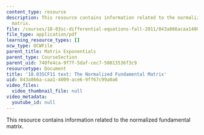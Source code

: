 ```yaml
---
content_type: resource
description: This resource contains information related to the normalized fundamental
  matrix.
file: /courses/18-03sc-differential-equations-fall-2011/843a866acaa14009ace69ff67c99a0a6_MIT18_03SCF11_s35_6text.pdf
file_type: application/pdf
learning_resource_types: []
ocw_type: OCWFile
parent_title: Matrix Exponentials
parent_type: CourseSection
parent_uid: 740fe4ca-9f7f-5daf-cec7-50013536f3c9
resourcetype: Document
title: '18.03SCF11 text: The Normalized Fundamental Matrix'
uid: 843a866a-caa1-4009-ace6-9ff67c99a0a6
video_files:
  video_thumbnail_file: null
video_metadata:
  youtube_id: null
---
```

This resource contains information related to the normalized fundamental matrix.

